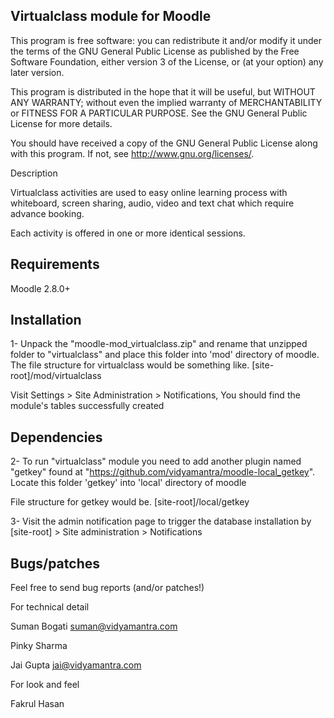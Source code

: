 Virtualclass module for Moodle
------------------------------
This program is free software: you can redistribute it and/or modify it under the terms of the GNU General Public License as published by the Free Software Foundation, either version 3 of the License, or (at your option) any later version.

This program is distributed in the hope that it will be useful, but WITHOUT ANY WARRANTY; without even the implied warranty of MERCHANTABILITY or FITNESS FOR A PARTICULAR PURPOSE. See the GNU General Public License for more details.

You should have received a copy of the GNU General Public License along with this program. If not, see http://www.gnu.org/licenses/.

Description

Virtualclass activities are used to easy online learning process with whiteboard, screen sharing, audio, video and text chat which require advance booking. 

Each activity is offered in one or more identical sessions.

Requirements
------------

Moodle 2.8.0+

Installation
------------
1- Unpack the "moodle-mod_virtualclass.zip" and rename that unzipped folder to "virtualclass" and place this folder into 'mod' directory of moodle. The file structure for virtualclass would be something like. [site-root]/mod/virtualclass

Visit Settings > Site Administration > Notifications, You should find the module's tables successfully created

Dependencies
------------

2- To run "virtualclass" module you need to add another plugin named "getkey" found at "https://github.com/vidyamantra/moodle-local_getkey". Locate this folder 'getkey' into 'local' directory of moodle

File structure for getkey would be. [site-root]/local/getkey

3- Visit the admin notification page to trigger the database installation by [site-root] > Site administration > Notifications

Bugs/patches
------------

Feel free to send bug reports (and/or patches!)

For technical detail

Suman Bogati suman@vidyamantra.com

Pinky Sharma 

Jai Gupta jai@vidyamantra.com

For look and feel

Fakrul Hasan 
